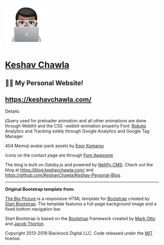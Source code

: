 <img border="0" alt="KeshavBlog" src="https://raw.githubusercontent.com/KeshavChawla/Keshav-Personal-Website/master/keshav_mac_memoji.jpg" width="140" height="140">

# [Keshav Chawla](https://keshavchawla.com/)

## 👨‍💻 My Personal Website!

## https://keshavchawla.com/

Details: 

jQuery used for preloader animation and all other animations are done through WebKit and the CSS -webkit-animation property
Font: [Roboto](https://fonts.google.com/specimen/Roboto)
Analytics and Tracking solely through Google Analytics and Google Tag Manager

404 Memoji avatar pack assets by [Egor Komarov](https://dribbble.com/shots/11894011-Memoji-free-avatar-pack-for-Sketch)

Icons on the contact page are through [Font Awesome](https://fontawesome.com/)

The blog is built on Gatsby.js and powered by [Netlify CMS](https://www.netlifycms.org/). Check out the blog at https://blog.keshavchawla.com/ and https://github.com/KeshavChawla/Keshav-Personal-Blog.

---

**Original Bootstrap template from:**

[The Big Picture](http://startbootstrap.com/template-overviews/the-big-picture/) is a responsive HTML template for [Bootstrap](http://getbootstrap.com/) created by [Start Bootstrap](http://startbootstrap.com/). The template features a full-page background image and a fixed bottom navigation bar.

Start Bootstrap is based on the [Bootstrap](http://getbootstrap.com/) framework created by [Mark Otto](https://twitter.com/mdo) and [Jacob Thorton](https://twitter.com/fat).

Copyright 2013-2019 Blackrock Digital LLC. Code released under the [MIT](https://github.com/BlackrockDigital/startbootstrap-the-big-picture/blob/gh-pages/LICENSE) license.


